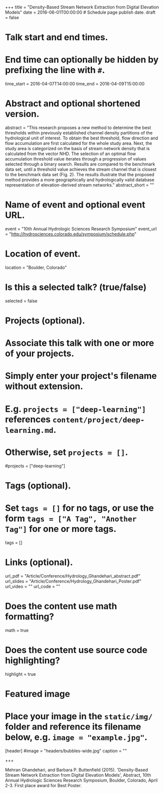 +++
title = "Density-Based Stream Network Extraction from Digital Elevation Models"
date = 2016-06-01T00:00:00  # Schedule page publish date.
draft = false

# Talk start and end times.
#   End time can optionally be hidden by prefixing the line with `#`.
time_start = 2016-04-07T14:00:00
time_end = 2016-04-09T15:00:00

# Abstract and optional shortened version.
abstract = "This research proposes a new method to determine the best thresholds within previously established channel density partitions of the hydrological unit of interest. To obtain the best threshold, flow direction and flow accumulation are first calculated for the whole study area. Next, the study area is categorized on the basis of stream network density that is calculated from the vector NHD. The selection of an optimal flow accumulation threshold value iterates through a progression of values selected through a binary search. Results are compared to the benchmark data set, until a threshold value achieves the stream channel that is closest to the benchmark data set (Fig. 2). The results illustrate that the proposed method provides a more geographically and hydrologically valid database representation of elevation-derived stream networks."
abstract_short = ""

# Name of event and optional event URL.
event = "10th Annual Hydrologic Sciences Research Symposium"
event_url = "http://hydrosciences.colorado.edu/symposium/schedule.php"

# Location of event.
location = "Boulder, Colorado"

# Is this a selected talk? (true/false)
selected = false

# Projects (optional).
#   Associate this talk with one or more of your projects.
#   Simply enter your project's filename without extension.
#   E.g. `projects = ["deep-learning"]` references `content/project/deep-learning.md`.
#   Otherwise, set `projects = []`.
#projects = ["deep-learning"]

# Tags (optional).
#   Set `tags = []` for no tags, or use the form `tags = ["A Tag", "Another Tag"]` for one or more tags.
tags = []

# Links (optional).
url_pdf = "Article/Conference/Hydrology_Ghandehari_abstract.pdf"
url_slides = "Article/Conference/Hydrology_Ghandehari_Poster.pdf"
url_video = ""
url_code = ""

# Does the content use math formatting?
math = true

# Does the content use source code highlighting?
highlight = true

# Featured image
# Place your image in the `static/img/` folder and reference its filename below, e.g. `image = "example.jpg"`.
[header]
#image = "headers/bubbles-wide.jpg"
caption = ""

+++

Mehran Ghandehari, and Barbara P. Buttenfield (2015). 'Density-Based Stream Network Extraction from Digital Elevation Models', Abstract, 10th Annual Hydrologic Sciences Research Symposium, Boulder, Colorado, April 2-3. First place award for Best Poster.  